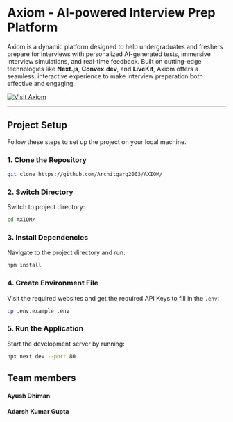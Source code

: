 # Axiom - AI-powered Interview Prep Platform

Axiom is a dynamic platform designed to help undergraduates and freshers prepare for interviews with personalized AI-generated tests, immersive interview simulations, and real-time feedback. Built on cutting-edge technologies like **Next.js**, **Convex.dev**, and **LiveKit**, Axiom offers a seamless, interactive experience to make interview preparation both effective and engaging.

[![Visit Axiom](https://img.shields.io/badge/Visit%20Axiom-Click%20Here-blue?style=for-the-badge)](https://axiom-lyart.vercel.app/)

---

## Project Setup

Follow these steps to set up the project on your local machine.

### 1. Clone the Repository

```bash
git clone https://github.com/Architgarg2003/AXIOM/
```

### 2. Switch Directory

Switch to project directory:

```bash
cd AXIOM/
```


### 3. Install Dependencies

Navigate to the project directory and run:

```bash
npm install
```



### 4. Create Environment File

Visit the required websites and get the required API Keys to fill in the `.env`:

```bash
cp .env.example .env
```


### 5. Run the Application

Start the development server by running:

```bash
npx next dev --port 80
```

## Team members

#### Ayush Dhiman
#### Adarsh Kumar Gupta
####
####
